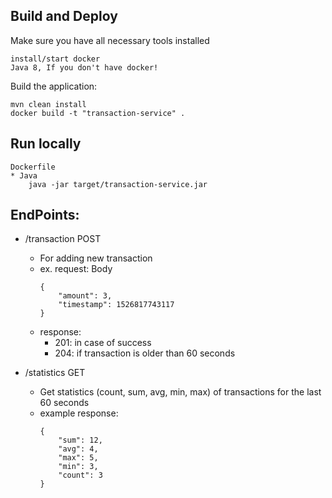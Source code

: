 Build and Deploy
----------------------

Make sure you have all necessary tools installed

    install/start docker
    Java 8, If you don't have docker!
    
Build the application:

    mvn clean install
    docker build -t "transaction-service" .
     
Run locally
----------------------

    Dockerfile
    * Java
        java -jar target/transaction-service.jar 


EndPoints:
----------
* /transaction POST
  * For adding new transaction
  * ex. request:
  Body
    ```
    {
    	"amount": 3,
    	"timestamp": 1526817743117
    }
    ```
  * response: 
    * 201: in case of success
    * 204: if transaction is older than 60 seconds 
  
* /statistics GET
  * Get statistics (count, sum, avg, min, max) of transactions for the last 60 seconds
  * example response:
    ```
    {
        "sum": 12,
        "avg": 4,
        "max": 5,
        "min": 3,
        "count": 3
    }
    ```
